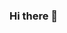 ### Hi there 👋

<!--

I'm a student at LaSalle College Montreal who's passionate about programming world 🤗
I'm currently learning C# and Java 👩🏾‍💻
Glad to be part of GitHub wonderful community 🤗 

-->
